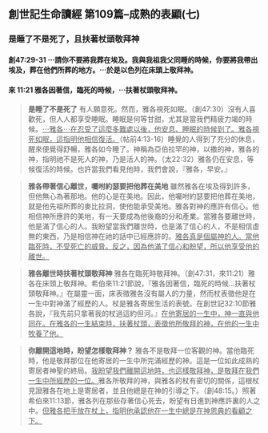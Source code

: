 ## 創世記生命讀經 第109篇–成熟的表顯(七)

### 是睡了不是死了，且扶著杖頭敬拜神

#### 創47:29-31  ⋯請你不要將我葬在埃及。我與我祖我父同睡的時候，你要將我帶出埃及，葬在他們所葬的地方。⋯於是以色列在床頭上敬拜神。

#### 來 11:21  雅各因著信，臨死的時候，⋯扶著杖頭敬拜神。

> **是睡了不是死了**  有人願意死。然而，雅各視死如眠。（創47:30）沒有人喜歡死，但人人都享受睡眠。睡眠是何等甘甜，尤其是當我們精疲力竭的時候。<ins>⋯雅各⋯在忍受了這麼多難處以後，他安息、睡眠的時候到了。雅各視死如眠，這指明他相信復活。</ins>（帖前4:13-16）睡覺的人得到了充分的休息，醒來便覺得舒暢，雅各如今睡了。神稱為亞伯拉罕的神，以撒的神，雅各的神，指明祂不是死人的神，乃是活人的神。（太22:32）雅各仍在安息，等候復活的時候。也許當我們看見他時，我們會說，『雅各，早安。』

> **雅各帶著信心離世，囑咐約瑟要把他葬在美地**  雖然雅各在埃及得到許多，但他無心為著那地。他的心是在美地。因此，他囑咐約瑟要把他葬在美地，就是他先祖所葬的麥比拉洞，使他能承受美地。雅各對神的應許有信心。他相信神所應許的美地，有一天要成為他後裔的分和產業。當雅各要離世時，他是滿了信心的人。我盼望當我們離世時，也是滿了信心的人，不是相信虛無的東西，乃是相信神在祂的話中已經應許的。<ins>雅各真是個屬神的人。當他臨死時，不受死亡的威脅。反之，因為他滿了信心和盼望，所以他享受他的離世。</ins>

> **雅各離世時扶著杖頭敬拜神**  雅各在臨死時敬拜神。（創47:31，來11:21）雅各在床頭上敬拜神。希伯來11:21節說，『雅各因著信，臨死的時候…扶著杖頭敬拜神。』在屬靈一面，床表徵雅各沒有屬人的力量，然而杖表徵他是在一生中對神滿了經歷的人。杖是雅各寄居生活的表號。在創世記32:10節雅各說，『我先前只拿著我的杖過這約但河。』<ins>在他寄居的一生中，神一直與他同在。在雅各的一生結束時，扶著杖頭，表徵他所敬拜的神，在他的一生中牧養了他。</ins>

> **你離開這地時，盼望怎樣敬拜神？**  雅各不是敬拜一位客觀的神。當他臨死時，他是敬拜那位在他寄居的一生中所完滿經歷的神。這是一位如此成熟的寄居者神聖的終局。<ins>我盼望我們離開這地時，也這樣敬拜神，是敬拜在我們一生中所經歷的一位。</ins>雅各所敬拜的神，與雅各的杖有密切的關係，這根杖見證雅各在地上是寄居者，並且他總是在神的引導之下。（創48:15。）照著希伯來11:13節，雅各列在那些存著信心死去，盼望有日進到神應許裏的人之中。<ins>但雅各把手放在杖上，指明他承認他在一生中總是在神恩典的看顧之下。</ins>
